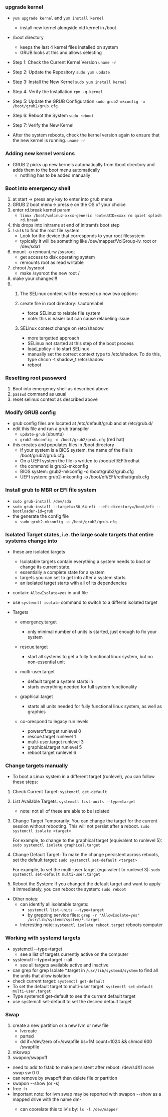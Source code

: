 ### upgrade kernel

* `yum upgrade kernel` and `yum install kernel`
    * install new kernel alongside old kernel in /boot

* /boot directory
    * keeps the last 4 kernel files installed on system
    * GRUB looks at this and allows selecting

* Step 1: Check the Current Kernel Version
`uname -r`

* Step 2: Update the Repository
`sudo yum update`

* Step 3: Install the New Kernel
`sudo yum install kernel`

* Step 4: Verify the Installation
`rpm -q kernel`

* Step 5: Update the GRUB Configuration
`sudo grub2-mkconfig -o /boot/grub2/grub.cfg`

* Step 6: Reboot the System
`sudo reboot`

* Step 7: Verify the New Kernel
*  After the system reboots, check the kernel version again to ensure that the new kernel is running.
`uname -r`

### Adding new kernel versions
* GRUB 2 picks up new kernels automatically from /boot directory and adds them to the boot menu automatically 
    * nothing has to be added manually


### Boot into emergency shell
1. at start -> press any key to enter into grub mena 
1. GRUB 2 boot menu-> press e on the OS of your choice
1. enter rd.break kernel param
    * `linux /boot/vmlinuz-xxxx-generic root=UUID=xxxx ro quiet splash rd.break`
1. this drops into initrams at end of initramfs boot step
1. `lsblk` to find the root file system
    * Look for the device that corresponds to your root filesystem 
    * typically it will be something like /dev/mapper/VolGroup-lv_root or /dev/sda1
1. mount -o remount,rw /sysroot
    * get access to disk operating system
    * remounts root as read writable
1. chroot /sysroot
    * make /sysroot the new root /
1. make your changes!!!
1. 1. The SELinux context will be messed up now two options:
    1. create file in root directory:   /.autorelabel
        * force SELinux to relable file system
        * note: this is easier but can cause relabeling issue

    2. SELinux context change on /etc/shadow
        * more targetted approach
        * SELinux not started at this step of the boot process
        * load_policy -i to start SELinux
        * manually set the correct context type to /etc/shadow. To do this, type chcon -t shadow_t /etc/shadow
        * reboot

### Resetting root password
1. Boot into emergency shell as described above 
1. `passwd` command as usual
1. reset selinux context as described above



### Modify GRUB config
* grub config files are located at /etc/default/grub and at /etc/grub.d/ 
* edit this file and run a grub transpiler
    * `update-grub` (ubuntu)
    * `grub2-mkconfig -o /boot/grub2/grub.cfg` (red hat)
* this creates and populates files in /boot directory
    * If your system is a BIOS system, the name of the file is /boot/grub2/grub.cfg. 
    * On a UEFI system the file is written to /boot/efi/EFI/redhat
    * the command is grub2-mkconfig
    * BIOS system: grub2-mkconfig -o /boot/grub2/grub.cfg
    * UEFI system: grub2-mkconfig -o /boot/efi/EFI/redhat/grub.cfg


### Install grub to MBR or EFI file system
* `sudo grub-install /dev/sda`
* `sudo grub-install --target=x86_64-efi --efi-directory=/boot/efi --bootloader-id=grub`
* the generate the config file
    * `sudo grub2-mkconfig -o /boot/grub2/grub.cfg`


### Isolated Target states, i.e. the large scale targets that entire systems change into
* these are isolated targets
    * Isolatable targets contain everything a system needs to boot or change its current state.
    * essentially a complete state for a system
    * targets you can set to get into after a system starts
    * an isolated target starts with all of its dependencies

* contain: `AllowIsolate=yes` in unit file

* use `systemctl isolate` command to switch to a differnt isolated target

* Targets
    * emergency.target
        * only minimal number of units is started, just enough to fix your system 
    * rescue.target
        * start all systems to get a fully functional linux system, but no non-essential unit
    * multi-user.target
        * default target a system starts in
        * starts everything needed for full system functionality
    * graphical.target
        * starts all units needed for fully functional linux system, as well as graphics

    * co-orespond to legacy run levels
        * poweroff.target runlevel 0
        * rescue.target runlevel 1
        * multi-user.target runlevel 3
        * graphical.target runlevel 5
        * reboot.target runlevel 6

### Change targets manually

* To boot a Linux system in a different target (runlevel), you can follow these steps:

1. Check Current Target: 
   `systemctl get-default`

2. List Available Targets: 
   `systemctl list-units --type=target`
    * note: not all of these are able to be isolated

3. Change Target Temporarily:
   You can change the target for the current session without rebooting. This will not persist after a reboot.
   `sudo systemctl isolate <target>`

   For example, to change to the graphical target (equivalent to runlevel 5):
   `sudo systemctl isolate graphical.target`

4. Change Default Target:
   To make the change persistent across reboots, set the default target:
   `sudo systemctl set-default <target>`

   For example, to set the multi-user target (equivalent to runlevel 3):
   `sudo systemctl set-default multi-user.target`

5. Reboot the System:
   If you changed the default target and want to apply it immediately, you can reboot the system:
   `sudo reboot`

* Other notes: 
    * can identify all isolatable targets:
        * `systemctl list-units --type=target`
        *  by grepping service files: `grep -r "AllowIsolate=yes" /usr/lib/systemd/system/*.target`
    * Interesting note: `systemctl isolate reboot.target` reboots computer

### Working with systemd targets
* systemctl --type=target
    * see a list of targets currently active on the computer
* systemctl --type=target --all
    * see all targets available active and inactive
* can grep for grep Isolate *.target in `/usr/lib/systemd/system` to find all the units that allow isolation
* check current target: `systemctl get-default`
* To set the default target to multi-user target: `systemctl set-default multi-user.target`
* Type systemctl get-default to see the current default target 
* use systemctl set-default to set the desired default target


### Swap
1. create a new partition or a new lvm or new file
    * lvcreate
    * parted
    * dd if=/dev/zero of=/swapfile bs=1M count=1024 && chmod 600 /swapfile
2. mkswap
3. swapon/swapoff
* need to add to fstab to make persistent after reboot: /dev/sdX1 none swap sw 0 0
* can remove by swapoff then delete file or partition
* swapon --show (or -s)
* free -h
* important note: for lvm swap may be reported with swapon --show as a mapped drive with the name dm-<something> 
    * can coorelate this to lv's by: `ls -l /dev/mapper`


